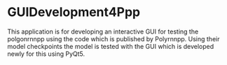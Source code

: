 # GUIDevelopment4Ppp

This application is for developing an interactive GUI for testing the polgonrnnpp using the code which is published by Polyrnnpp. Using their model checkpoints the model is tested with the GUI which is developed newly for this using PyQt5.

